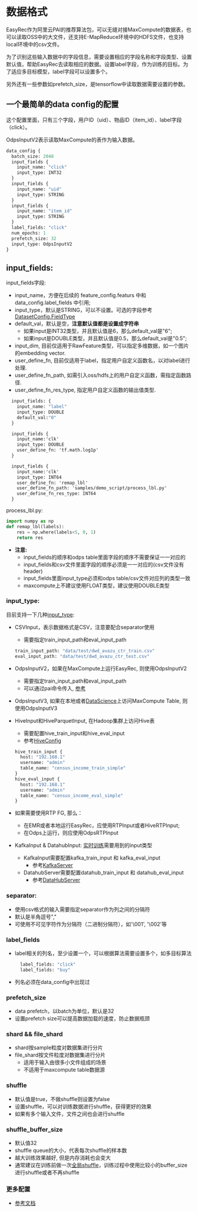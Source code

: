 # 数据格式

EasyRec作为阿里云PAI的推荐算法包，可以无缝对接MaxCompute的数据表，也可以读取OSS中的大文件，还支持E-MapReduce环境中的HDFS文件，也支持local环境中的csv文件。

为了识别这些输入数据中的字段信息，需要设置相应的字段名称和字段类型、设置默认值，帮助EasyRec去读取相应的数据。设置label字段，作为训练的目标。为了适应多目标模型，label字段可以设置多个。

另外还有一些参数如prefetch_size，是tensorflow中读取数据需要设置的参数。

## 一个最简单的data config的配置

这个配置里面，只有三个字段，用户ID（uid）、物品ID（item_id）、label字段（click）。

OdpsInputV2表示读取MaxCompute的表作为输入数据。

```protobuf
data_config {
  batch_size: 2048
  input_fields {
    input_name: "click"
    input_type: INT32
  }
  input_fields {
    input_name: "uid"
    input_type: STRING
  }
  input_fields {
    input_name: "item_id"
    input_type: STRING
  }
  label_fields: "click"
  num_epochs: 1
  prefetch_size: 32
  input_type: OdpsInputV2
}

```

## input_fields:

input_fields字段:

- input_name，方便在后续的 feature_config.featurs 中和 data_config.label_fields 中引用;
- input_type，默认是STRING，可以不设置。可选的字段参考[DatasetConfig.FieldType](../proto.html)
- default_val，默认是空，**注意默认值都是设置成字符串**
  - 如果input是INT32类型，并且默认值是6，那么default_val是"6";
  - 如果input是DOUBLE类型，并且默认值是0.5，那么default_val是"0.5";
- input_dim, 目前仅适用于RawFeature类型，可以指定多维数据，如一个图片的embedding vector.
- user_define_fn, 目前仅适用于label，指定用户自定义函数名，以对label进行处理.
- user_define_fn_path, 如需引入oss/hdfs上的用户自定义函数，需指定函数路径.
- user_define_fn_res_type, 指定用户自定义函数的输出值类型.

```protobuf
  input_fields: {
    input_name: "label"
    input_type: DOUBLE
    default_val:"0"
  }
```

```protobuf
  input_fields {
    input_name:'clk'
    input_type: DOUBLE
    user_define_fn: 'tf.math.log1p'
  }
```

```protobuf
  input_fields {
    input_name:'clk'
    input_type: INT64
    user_define_fn: 'remap_lbl'
    user_define_fn_path: 'samples/demo_script/process_lbl.py'
    user_define_fn_res_type: INT64
  }
```

process_lbl.py:

```python
import numpy as np
def remap_lbl(labels):
    res = np.where(labels<5, 0, 1)
    return res
```

- **注意:**
  - input_fields的顺序和odps table里面字段的顺序不需要保证一一对应的
  - input_fields和csv文件里面字段的顺序必须是一一对应的(csv文件没有header)
  - input_fields里面input_type必须和odps table/csv文件对应列的类型一致
  - maxcompute上不建议使用FLOAT类型，建议使用DOUBLE类型

### input_type:

目前支持一下几种[input_type](../proto.html#protos.DatasetConfig.InputType):

- CSVInput，表示数据格式是CSV，注意要配合separator使用

  - 需要指定train_input_path和eval_input_path

  ```protobuf
  train_input_path: "data/test/dwd_avazu_ctr_train.csv"
  eval_input_path: "data/test/dwd_avazu_ctr_test.csv"
  ```

- OdpsInputV2，如果在MaxCompute上运行EasyRec, 则使用OdpsInputV2

  - 需要指定train_input_path和eval_input_path
  - 可以通过pai命令传入, [参考](../train.md#on-pai)

- OdpsInputV3, 如果在本地或者[DataScience](https://help.aliyun.com/document_detail/170836.html)上访问MaxCompute Table, 则使用OdpsInputV3

- HiveInput和HiveParquetInput, 在Hadoop集群上访问Hive表

  - 需要配置hive_train_input和hive_eval_input
  - 参考[HiveConfig](../proto.html#protos.HiveConfig)

  ```protobuf
  hive_train_input {
    host: "192.168.1"
    username: "admin"
    table_name: "census_income_train_simple"
  }
  hive_eval_input {
    host: "192.168.1"
    username: "admin"
    table_name: "census_income_eval_simple"
  }
  ```

- 如果需要使用RTP FG, 那么：

  - 在EMR或者本地运行EasyRec，应使用RTPInput或者HiveRTPInput;
  - 在Odps上运行，则应使用OdpsRTPInput

- KafkaInput & DatahubInput: [实时训练](../online_train.md)需要用到的input类型

  - KafkaInput需要配置kafka_train_input 和 kafka_eval_input
    - 参考[KafkaServer](../proto.html#protos.KafkaServer)
  - DatahubServer需要配置datahub_train_input 和 datahub_eval_input
    - 参考[DataHubServer](../proto.html#protos.DatahubServer)

### separator:

- 使用csv格式的输入需要指定separator作为列之间的分隔符
- 默认是半角逗号","
- 可使用不可见字符作为分隔符（二进制分隔符），如'\\001', '\\002'等

### label_fields

- label相关的列名，至少设置一个，可以根据算法需要设置多个，如多目标算法

  ```protobuf
    label_fields: "click"
    label_fields: "buy"
  ```

- 列名必须在data_config中出现过

### prefetch_size

- data prefetch，以batch为单位，默认是32
- 设置prefetch size可以提高数据加载的速度，防止数据瓶颈

### shard && file_shard

- shard按sample粒度对数据集进行分片
- file_shard按文件粒度对数据集进行分片
  - 适用于输入由很多小文件组成的场景
  - 不适用于maxcompute table数据源

### shuffle

- 默认值是true，不做shuffle则设置为false
- 设置shuffle，可以对训练数据进行shuffle，获得更好的效果
- 如果有多个输入文件，文件之间也会进行shuffle

### shuffle_buffer_size

- 默认值32
- shuffle queue的大小，代表每次shuffle的样本数
- 越大训练效果越好, 但是内存消耗也会变大
- 通常建议在训练前做一次[全局shuffle](../optimize.md#3shuffle)，训练过程中使用比较小的buffer_size进行shuffle或者不再shuffle

### 更多配置

- [参考文档](https://easyrec.readthedocs.io/en/latest/proto.html#easy_rec%2fpython%2fprotos%2fdataset.proto)
